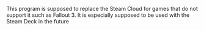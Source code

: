 This program is supposed to replace the Steam Cloud for games that do not support it such as Fallout 3. It is especially supposed to be used with the Steam Deck in the future 
